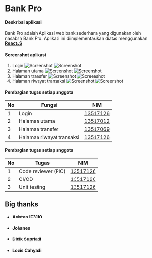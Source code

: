 # Bank Pro

#### Deskripsi aplikasi

Bank Pro adalah Aplikasi web bank sederhana yang digunakan oleh nasabah
Bank Pro.
Aplikasi ini diimplementasikan diatas menggunakan
[**ReactJS**](https://reactjs.org/)

#### Screenshot aplikasi

1. Login
![Screenshot](https://i.imgur.com/s47t2Lr.png)
![Screenshot](https://i.imgur.com/XjmorWm.png)
2. Halaman utama
![Screenshot](https://i.imgur.com/a3LAgUF.png)
![Screenshot](https://i.imgur.com/rjxj6As.png)
3. Halaman transfer
![Screenshot](https://i.imgur.com/GlHTRnu.png)
![Screenshot](https://i.imgur.com/6r9fA41.png)
4. Halaman riwayat transaksi
![Screenshot](https://i.imgur.com/AhlwUCA.png)
![Screenshot](https://i.imgur.com/qW8haN3.png)

#### Pembagian tugas setiap anggota
|**No**|**Fungsi**|**NIM**|
|-|-|-|
|1|Login|[13517126](#louis-cahyadi)|
|2|Halaman utama|[13517012](#johanes)|
|3|Halaman transfer|[13517069](#didik-supriadi)|
|4|Halaman riwayat transaksi|[13517126](#louis-cahyadi)|

#### Pembagian tugas setiap anggota
|**No**|**Tugas**|**NIM**|
|-|-|-|
|1|Code reviewer (PIC)|[13517126](#louis-cahyadi)|
|2|CI/CD|[13517126](#louis-cahyadi)|
|3|Unit testing|[13517126](#louis-cahyadi)|

## Big thanks
* #### Asisten IF3110
* #### Johanes
* #### Didik Supriadi
* #### Louis Cahyadi
